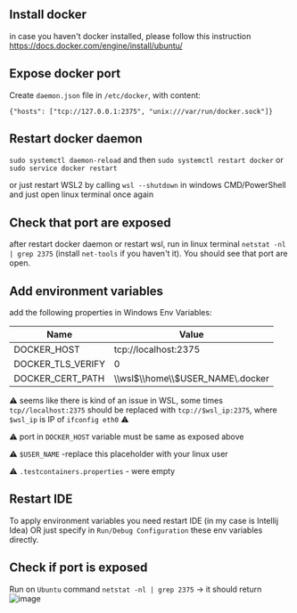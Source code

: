 ## Install docker

in case you haven't docker installed, please follow this instruction https://docs.docker.com/engine/install/ubuntu/

## Expose docker port

Create `daemon.json` file in `/etc/docker`, with content:

`{"hosts": ["tcp://127.0.0.1:2375", "unix:///var/run/docker.sock"]}`

## Restart docker daemon
`sudo systemctl daemon-reload` and then `sudo systemctl restart docker`
 or
`sudo service docker restart`

or just restart WSL2 by calling `wsl --shutdown`  in windows CMD/PowerShell and just open linux terminal once again

## Check that port are exposed
after restart docker daemon or restart wsl, run in linux terminal `netstat -nl | grep 2375` (install `net-tools` if you haven't it). You should see that port are open.

## Add environment variables

add the following properties in Windows Env Variables:

|Name|Value|
--|--
DOCKER_HOST|tcp://localhost:2375
DOCKER_TLS_VERIFY|0
DOCKER_CERT_PATH|\\\\wsl$\\home\\$USER_NAME\\.docker

:warning: seems like there is kind of an issue in WSL, some times `tcp//localhost:2375` should be replaced with `tcp://$wsl_ip:2375`, where `$wsl_ip` is IP of `ifconfig eth0` :warning:

:warning: port in `DOCKER_HOST` variable must be same as exposed above

:warning: `$USER_NAME` -replace this placeholder with your linux user

:warning: `.testcontainers.properties` - were empty

## Restart IDE
To apply environment variables you need restart IDE (in my case is Intellij Idea) OR just specify in `Run/Debug Configuration` these env variables directly.

## Check if port is exposed
Run on `Ubuntu` command `netstat -nl | grep 2375` -> it should return
![image](https://user-images.githubusercontent.com/27007646/177995535-7588b779-9bdf-41b9-9594-447217457d51.png)

